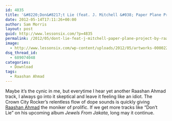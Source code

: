 ```yaml
---
id: 4835
title: '&#8220;Don&#8217;t Lie (feat. J. Mitchell &#038; Paper Plane Project)&#8221; by Raashan Ahmad'
date: 2012-05-14T17:11:26+00:00
author: Sam Morris
layout: post
guid: http://www.lessonsix.com/?p=4835
permalink: /2012/05/dont-lie-feat-j-mitchell-paper-plane-project-by-raashan-ahmad/
image:
  - http://www.lessonsix.com/wp-content/uploads/2012/05/artworks-000022734340-e0yh0e-original.jpeg
dsq_thread_id:
  - 689074048
categories:
  - Download
tags:
  - Raashan Ahmad
---
```

Maybe it&#8217;s the cynic in me, but everytime I hear yet another Raashan Ahmad track, I always go into it skeptical and leave it feeling like an idiot. The Crown City Rocker&#8217;s relentless flow of dope sounds is quickly giving [Raashan Ahmad](http://www.lessonsix.com/tag/raashan-ahmad/) the moniker of prolific. If we get more tracks like &#8220;Don&#8217;t Lie&#8221; on his upcoming album _Jewels From Jakata_, long may it continue.